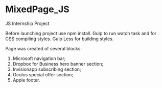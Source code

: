 # MixedPage_JS
JS Internship Project

Before launching project use npm install.
Gulp to run watch task and for CSS compiling styles.
Gulp Less for building styles.

Page was created of several blocks:
1. Microsoft navigation bar;
2. Dropbox for Business hero banner section;
3. Invisionapp subscribing section;
4. Oculus special offer section;
5. Apple footer.
